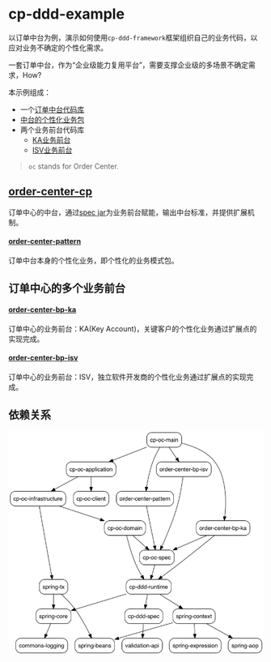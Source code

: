 # cp-ddd-example

以订单中台为例，演示如何使用`cp-ddd-framework`框架组织自己的业务代码，以应对业务不确定的个性化需求。

一套订单中台，作为“企业级能力复用平台”，需要支撑企业级的多场景不确定需求，How?

本示例组成：
- 一个[订单中台代码库](order-center-cp)
- [中台的个性化业务包](order-center-pattern)
- 两个业务前台代码库
   - [KA业务前台](order-center-bp-ka)
   - [ISV业务前台](order-center-bp-isv)

>`oc` stands for Order Center.

## [order-center-cp](order-center-cp)

订单中心的中台，通过[spec jar](order-center-cp/cp-oc-spec)为业务前台赋能，输出中台标准，并提供扩展机制。

#### [order-center-pattern](order-center-pattern)

订单中台本身的个性化业务，即个性化的业务模式包。

## 订单中心的多个业务前台

#### [order-center-bp-ka](order-center-bp-ka)

订单中心的业务前台：KA(Key Account)，关键客户的个性化业务通过扩展点的实现完成。

#### [order-center-bp-isv](order-center-bp-isv)

订单中心的业务前台：ISV，独立软件开发商的个性化业务通过扩展点的实现完成。

## 依赖关系

![](/doc/assets/img/ddd-depgraph.png)
